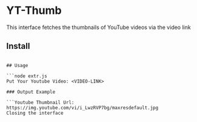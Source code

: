 # YT-Thumb

This interface fetches the thumbnails of YouTube videos via the video link

## Install

```git clone https://github.com/Shenawy-devithub/ThumbExt.gitD

## Usage

```node extr.js
Put Your Youtube Video: <VIDEO-LINK>

### Output Example

```Youtube Thumbnail Url: https://img.youtube.com/vi/i_LwzRVP7bg/maxresdefault.jpg
Closing the interface